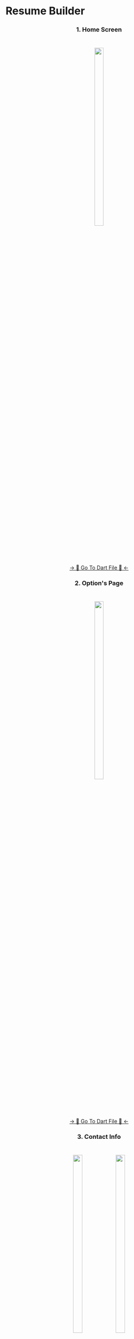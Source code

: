 # Resume Builder


 <h3 align="center"> 1. Home Screen </h3>

###

<h1 align="left"></h1>

###
<div align="center">
<img src = "https://github.com/MrSajidShaikh/resume_app/assets/149478269/b0a86bb3-7800-46d8-9353-2b31b2f94317" width = 22% height = 35%>

###
<div align="center">
<a href="https://github.com/MrSajidShaikh/resume_app/blob/master/lib/main.dart">-> 📂 Go To Dart File 📂 <-</a>
</div>

###

<h3 align="center"> 2. Option's Page </h3>

###

<h1 align="left"></h1>

###
<div align="center">
<img src = "https://github.com/MrSajidShaikh/resume_app/assets/149478269/112c64d0-cfe1-4b06-9a64-e8c6d631d4e2" width = 22% height = 35%>

###
<div align="center">
<a href="https://github.com/MrSajidShaikh/resume_app/blob/master/lib/screens/build_options_page.dart">-> 📂 Go To Dart File 📂 <-</a>
</div>

###

<h3 align="center"> 3. Contact Info </h3>

###

<h1 align="left"></h1>

###
<div align="center">
<img src = "https://github.com/MrSajidShaikh/resume_app/assets/149478269/0b500d7d-619f-463b-8f14-f176a2f15481" width = 22% height = 35%>
<img src = "https://github.com/MrSajidShaikh/resume_app/assets/149478269/71c2e192-18c2-4ca6-9b14-d568a0d1bc05" width = 22% height = 35%>


###
<div align="center">
<a href="https://github.com/MrSajidShaikh/resume_app/blob/master/lib/screens/options/contact_info_page.dart">-> 📂 Go To Dart File 📂 <-</a>
</div>

###

<h3 align="center"> 4. Carrier Objective Details </h3>

###

<h1 align="left"></h1>

###
<div align="center">
<img src = "https://github.com/MrSajidShaikh/resume_app/assets/149478269/e479d0e9-509b-4f81-9f34-84b7344c9470" width = 22% height = 35%>

###
<div align="center">
<a href="https://github.com/MrSajidShaikh/resume_app/blob/master/lib/screens/options/carrier_objective_page.dart">-> 📂 Go To Dart File 📂 <-</a>
</div>

###

<h3 align="center"> 5. Personal Details </h3>

###

<h1 align="left"></h1>

###
<div align="center">
<img src = "https://github.com/MrSajidShaikh/resume_app/assets/149478269/1ba4cf7d-47b7-49eb-824f-988249553462" width = 22% height = 35%>

###
<div align="center">
<a href="https://github.com/MrSajidShaikh/resume_app/blob/master/lib/screens/options/personal_details_page.dart">-> 📂 Go To Dart File 📂 <-</a>
</div>

###

<h3 align="center"> 6. Educations Details </h3>

###

<h1 align="left"></h1>

###
<div align="center">
<img src = "https://github.com/MrSajidShaikh/resume_app/assets/149478269/05d1d4cf-2ff2-428e-a110-71755978cd09" width = 22% height = 35%>

###
<div align="center">
<a href="https://github.com/MrSajidShaikh/resume_app/blob/master/lib/screens/options/education_page.dart">-> 📂 Go To Dart File 📂 <-</a>
</div>

###

<h3 align="center"> 6. Experience Details </h3>

###

<h1 align="left"></h1>

###
<div align="center">
<img src = "https://github.com/MrSajidShaikh/resume_app/assets/149478269/c944669e-9587-47e6-bb5a-d27ab89e9a85" width = 22% height = 35%>

###
<div align="center">
<a href="https://github.com/MrSajidShaikh/resume_app/blob/master/lib/screens/options/experience_page.dart">-> 📂 Go To Dart File 📂 <-</a>
</div>

###

<h3 align="center"> 7. Technical Skill Details </h3>

###

<h1 align="left"></h1>

###
<div align="center">
<img src = "https://github.com/MrSajidShaikh/resume_app/assets/149478269/1c3d4fba-1b2c-46e1-aaf7-b06cd5e7dd03" width = 22% height = 35%>

###
<div align="center">
<a href="https://github.com/MrSajidShaikh/resume_app/blob/master/lib/screens/options/technical_skills_page.dart">-> 📂 Go To Dart File 📂 <-</a>
</div>

###

<h3 align="center"> 8. Interest/Hobbies Details </h3>

###

<h1 align="left"></h1>

###
<div align="center">
<img src = "https://github.com/MrSajidShaikh/resume_app/assets/149478269/d8f60f75-6aeb-4481-9246-61e518ee075f" width = 22% height = 35%>

###
<div align="center">
<a href="https://github.com/MrSajidShaikh/resume_app/blob/master/lib/screens/options/interest_hobbies_page.dart">-> 📂 Go To Dart File 📂 <-</a>
</div>

###

<h3 align="center"> 9. Projects Details </h3>

###

<h1 align="left"></h1>

###
<div align="center">
<img src = "https://github.com/MrSajidShaikh/resume_app/assets/149478269/17b080f3-c605-41ea-a141-d1dbe03b3c2c" width = 22% height = 35%>

###
<div align="center">
<a href="https://github.com/MrSajidShaikh/resume_app/blob/master/lib/screens/options/projects_page.dart">-> 📂 Go To Dart File 📂 <-</a>
</div>

###

<h3 align="center"> 10. Achievements Details </h3>

###

<h1 align="left"></h1>

###
<div align="center">
<img src = "https://github.com/MrSajidShaikh/resume_app/assets/149478269/d90a3f64-c1d6-4217-8211-1ef21f3ebbbf" width = 22% height = 35%>

###
<div align="center">
<a href="https://github.com/MrSajidShaikh/resume_app/blob/master/lib/screens/options/achievement_page.dart">-> 📂 Go To Dart File 📂 <-</a>
</div>

###

<h3 align="center"> 11. References Details </h3>

###

<h1 align="left"></h1>

###
<div align="center">
<img src = "https://github.com/MrSajidShaikh/resume_app/assets/149478269/e3a6dd55-7fd3-4350-a15e-47293e5aeb5c" width = 22% height = 35%>

###
<div align="center">
<a href="https://github.com/MrSajidShaikh/resume_app/blob/master/lib/screens/options/reference_page.dart">-> 📂 Go To Dart File 📂 <-</a>
</div>

###

<h3 align="center"> 12. Declaration Details </h3>

###

<h1 align="left"></h1>

###
<div align="center">
<img src = "https://github.com/MrSajidShaikh/resume_app/assets/149478269/7fd98229-9a11-4338-aed8-82d4f59ed5e9" width = 22% height = 35%>

###
<div align="center">
<a href="https://github.com/MrSajidShaikh/resume_app/blob/master/lib/screens/options/declaration_page.dart">-> 📂 Go To Dart File 📂 <-</a>
</div>

###

<h3 align="center"> 13. Final Details </h3>

###

<h1 align="left"></h1>

###
<div align="center">
<img src = "https://github.com/MrSajidShaikh/resume_app/assets/149478269/743fef1e-1b81-4d84-b243-1c64e7b76168" width = 22% height = 35%>

###
<div align="center">
<a href="https://github.com/MrSajidShaikh/resume_app/blob/master/lib/screens/pdf_page.dart">-> 📂 Go To Dart File 📂 <-</a>
</div>

###

<h3 align="center"> 14. App </h3>

###

<div align="center">
<video src = "https://github.com/MrSajidShaikh/resume_app/assets/149478269/fc144479-df9d-445f-8f82-bf9a4f5437f8">

###

